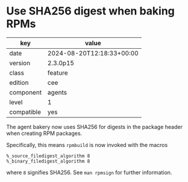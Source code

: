 [//]: # (werk v2)
# Use SHA256 digest when baking RPMs

key        | value
---------- | ---
date       | 2024-08-20T12:18:33+00:00
version    | 2.3.0p15
class      | feature
edition    | cee
component  | agents
level      | 1
compatible | yes

The agent bakery now uses SHA256 for digests in the package header when creating RPM packages.

Specifically, this means `rpmbuild` is now invoked with the macros
```
%_source_filedigest_algorithm 8
%_binary_filedigest_algorithm 8
```
where `8` signifies SHA256. See `man rpmsign` for further information.
